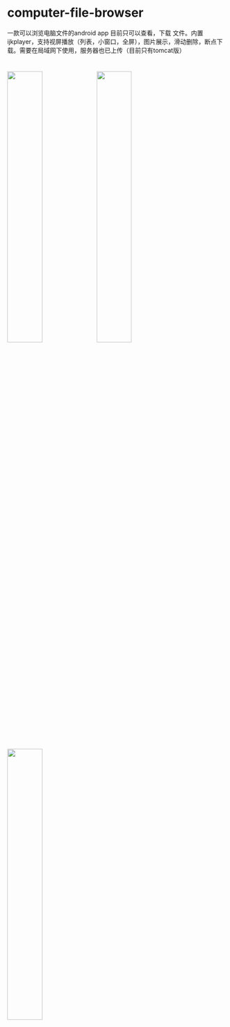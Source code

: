 # computer-file-browser
一款可以浏览电脑文件的android app 目前只可以查看，下载 文件。内置ijkplayer，支持视屏播放（列表，小窗口，全屏），图片展示，滑动删除，断点下载。需要在局域网下使用，服务器也已上传（目前只有tomcat版）
#
<img src="https://github.com/Yotakot/computer-file-browser/blob/master/SC/1.png" width = "40%" height="40%" />
<img src="https://github.com/Yotakot/computer-file-browser/blob/master/SC/2.png" width = "40%" height="40%" />
<img src="https://github.com/Yotakot/computer-file-browser/blob/master/SC/3.png" width = "40%" height="40%" />
